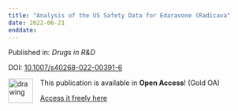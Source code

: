 ```yaml
---
title: "Analysis of the US Safety Data for Edaravone (Radicava"
date: 2022-06-21
enddate:
---
```


Published in: *Drugs in R&D*

DOI: [10.1007/s40268-022-00391-6](https://doi.org/10.1007/s40268-022-00391-6)

<img src="https://upload.wikimedia.org/wikipedia/commons/thumb/7/77/Open_Access_logo_PLoS_transparent.svg/800px-Open_Access_logo_PLoS_transparent.svg.png" alt="drawing" width="50" align="left"/> &nbsp;&nbsp;&nbsp;This publication is available in **Open Access**! (Gold OA)

&nbsp;&nbsp;&nbsp;[Access it freely here](https://link.springer.com/content/pdf/10.1007/s40268-022-00391-6.pdf
)

